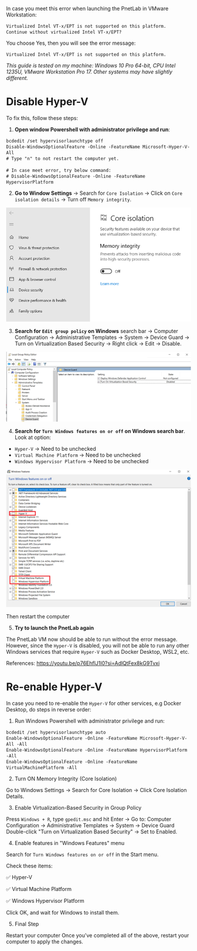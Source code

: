 In case you meet this error when launching the PnetLab in VMware Workstation:

```plaintext
Virtualized Intel VT-x/EPT is not supported on this platform.
Continue without virtualized Intel VT-x/EPT?
```
You choose Yes, then you will see the error message:

```plaintext
Virtualized Intel VT-x/EPT is not supported on this platform.
```

*This guide is tested on my machine: Windows 10 Pro 64-bit, CPU Intel 1235U, VMware Workstation Pro 17. Other systems may have slightly different.*

# Disable Hyper-V 

To fix this, follow these steps:

1. **Open window Powershell with administrator privilege and run**:

```shell
bcdedit /set hypervisorlaunchtype off
Disable-WindowsOptionalFeature -Online -FeatureName Microsoft-Hyper-V-All
# Type "n" to not restart the computer yet.

# In case meet error, try below command:
# Disable-WindowsOptionalFeature -Online -FeatureName HypervisorPlatform
```

2. **Go to Window Settings** -> Search for `Core Isolation` -> Click on `Core isolation details` -> Turn off `Memory integrity`.

![Core isolation](assets/images/Turn_off-core_isolation.png)

3. **Search for  `Edit group policy` on Windows** search bar -> Computer Configuration -> Administrative Templates -> System -> Device Guard -> Turn on Virtualization Based Security -> Right click -> Edit -> Disable.

![Turn off Virtualization Based Security](assets/images/Local_group_policy.png)

4. **Search for `Turn Windows features on or off` on Windows search bar**. Look at option:

- `Hyper-V` -> Need to be unchecked
- `Virtual Machine Platform` -> Need to be unchecked
- `Windows Hypervisor Platform` -> Need to be unchecked

![Windows features](assets/images/Window_features.png)

Then restart the computer 

5. **Try to launch the PnetLab again**

The PnetLab VM now should be able to run without the error message. However, since the `Hyper-V` is disabled, you will not be able to run any other Windows services that require `Hyper-V` such as Docker Desktop, WSL2, etc.

References: https://youtu.be/p76EhflJ1l0?si=AdlQtFex8kG9Tvxi


# Re-enable Hyper-V

In case you need to re-enable the `Hyper-V` for other services, e.g Docker Desktop, do steps in reverse order:

1. Run Windows Powershell with administrator privilege and run:

```shell
bcdedit /set hypervisorlaunchtype auto
Enable-WindowsOptionalFeature -Online -FeatureName Microsoft-Hyper-V-All -All
Enable-WindowsOptionalFeature -Online -FeatureName HypervisorPlatform -All
Enable-WindowsOptionalFeature -Online -FeatureName VirtualMachinePlatform -All
```

2. Turn ON Memory Integrity (Core Isolation)

Go to Windows Settings → Search for Core Isolation -> Click Core Isolation Details.

3. Enable Virtualization-Based Security in Group Policy

Press `Windows + R`, type `gpedit.msc` and hit Enter -> Go to: Computer Configuration → Administrative Templates → System → Device Guard
Double-click "Turn on Virtualization Based Security" → Set to Enabled.

4.  Enable features in "Windows Features" menu

Search for `Turn Windows features on or off` in the Start menu.

Check these items:

✅ Hyper-V

✅ Virtual Machine Platform

✅ Windows Hypervisor Platform

Click OK, and wait for Windows to install them.



5. Final Step

Restart your computer
Once you've completed all of the above, restart your computer to apply the changes.




